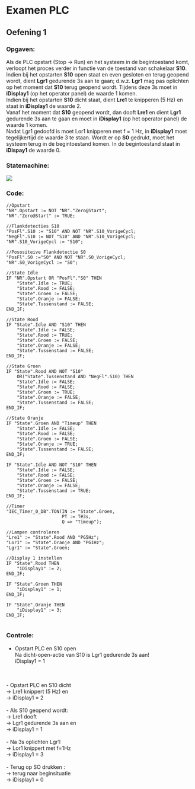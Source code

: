# Examen PLC
## Oefening 1
### Opgaven:
Als de PLC opstart (Stop -> Run) en het systeem in de begintoestand komt, verloopt het proces verder in functie van de toestand van schakelaar **S10**.
<br>Indien bij het opstarten **S10** open staat en even gesloten en terug geopend wordt, dient **Lgr1** gedurende 3s aan te gaan; d.w.z. **Lgr1** mag pas oplichten op het moment dat **S10** terug geopend wordt. Tijdens deze 3s moet in **iDisplay1** (op het operator panel) de waarde 1 komen.
<br>Indien bij het opstarten **S10** dicht staat, dient **Lre1** te knipperen (5 Hz) en staat in **iDisplay1** de waarde 2.
<br>
Vanaf het moment dat **S10** geopend wordt, dan dooft **Lre1** en dient **Lgr1** gedurende 3s aan te gaan en moet in **iDisplay1** (op het operator panel) de waarde 1 komen.
<br>
Nadat Lgr1 gedoofd is moet Lor1 knipperen met f = 1 Hz, in **iDisplay1** moet tegelijkertijd de waarde 3 te staan.
Wordt er op **S0** gedrukt, moet het systeem terug in de begintoestand komen. In de begintoestand staat in **iDispay1** de waarde 0.

### Statemachine:
![](https://i.ibb.co/BK9qw46/oefening-1.jpg)
### Code:
``` 
//Opstart
"NR".Opstart := NOT "NR"."Zero@Start";
"NR"."Zero@Start" := TRUE;

//Flankdetecties S10
"PosFl".S10 := "S10" AND NOT "NR".S10_VorigeCycl;
"NegFl".S10 := NOT "S10" AND "NR".S10_VorigeCycl;
"NR".S10_VorigeCycl := "S10";

//Posositeive Flankdetectie S0
"PosFl".S0 :="S0" AND NOT "NR".S0_VorigeCycl;
"NR".S0_VorigeCycl := "S0";

//State Idle
IF "NR".Opstart OR "PosFl"."S0" THEN
    "State".Idle := TRUE;
    "State".Rood := FALSE;
    "State".Groen := FALSE;
    "State".Oranje := FALSE;
    "State".Tussenstand := FALSE;
END_IF;

//State Rood
IF "State".Idle AND "S10" THEN
    "State".Idle := FALSE;
    "State".Rood := TRUE;
    "State".Groen := FALSE;
    "State".Oranje := FALSE;
    "State".Tussenstand := FALSE;
END_IF;

//State Groen
IF "State".Rood AND NOT "S10"
    OR("State".Tussenstand AND "NegFl".S10) THEN
    "State".Idle := FALSE;
    "State".Rood := FALSE;
    "State".Groen := TRUE;
    "State".Oranje := FALSE;
    "State".Tussenstand := FALSE;
END_IF;

//State Oranje
IF "State".Groen AND "Timeup" THEN
    "State".Idle := FALSE;
    "State".Rood := FALSE;
    "State".Groen := FALSE;
    "State".Oranje := TRUE;
    "State".Tussenstand := FALSE;
END_IF;

IF "State".Idle AND NOT "S10" THEN
    "State".Idle := FALSE;
    "State".Rood := FALSE;
    "State".Groen := FALSE;
    "State".Oranje := FALSE;
    "State".Tussenstand := TRUE;
END_IF;

//Timer 
"IEC_Timer_0_DB".TON(IN := "State".Groen,
                     PT := T#3s,
                     Q => "Timeup");

//Lampen controleren
"Lre1" := "State".Rood AND "PG5Hz";
"Lor1" := "State".Oranje AND "PG1Hz";
"Lgr1" := "State".Groen;

//Display 1 instellen
IF "State".Rood THEN
    "iDisplay1" := 2;
END_IF;

IF "State".Groen THEN
    "iDisplay1" := 1;
END_IF;

IF "State".Oranje THEN
    "iDisplay1" := 3;
END_IF;


```
### Controle:
-   Opstart PLC en S10 open
<br> Na dicht-open-actie van S10 is Lgr1 gedurende 3s aan! 
<br>iDisplay1 = 1
<br>
<br>
-   Opstart PLC en S10 dicht
<br> → Lre1 knippert (5 Hz) en
<br> → iDisplay1 = 2
<br>
<br>
-   Als S10 geopend wordt:
<br>→ Lre1 dooft
<br>→ Lgr1 gedurende 3s aan en
<br>→ iDisplay1 = 1
<br>
<br>
-   Na 3s oplichten Lgr1:
<br>→ Lor1 knippert met f=1Hz
<br>→ iDisplay1 = 3
<br>
<br>
-   Terug op SO drukken :
<br>→ terug naar beginsituatie
<br>→ iDisplay1 = 0
